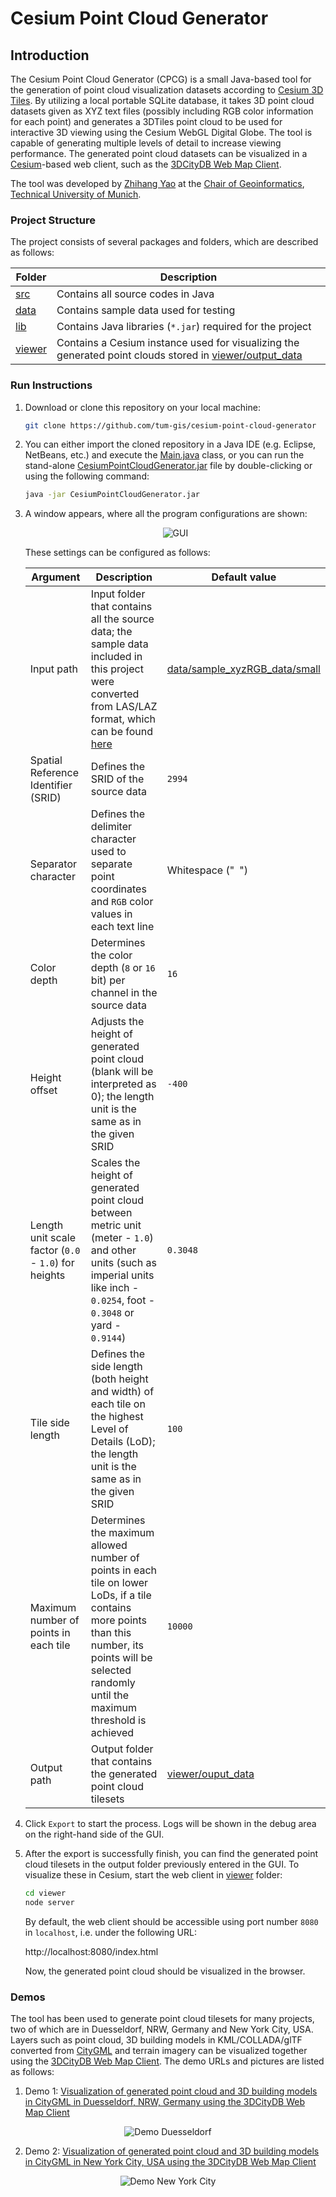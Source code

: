 # Cesium Point Cloud Generator

## Introduction
The Cesium Point Cloud Generator (CPCG) is a small Java-based tool for the generation of point cloud visualization datasets according to [Cesium 3D Tiles](https://github.com/AnalyticalGraphicsInc/3d-tiles). By utilizing a local portable SQLite database, it takes 3D point cloud datasets given as XYZ text files (possibly including RGB color information for each point) and generates a 3DTiles point cloud to be used for interactive 3D viewing using the Cesium WebGL Digital Globe. The tool is capable of generating multiple levels of detail to increase viewing performance. The generated point cloud datasets can be visualized in a [Cesium](https://cesiumjs.org/index.html)-based web client, such as the [3DCityDB Web Map Client](https://github.com/3dcitydb/3dcitydb-web-map).

The tool was developed by [Zhihang Yao](https://www.gis.bgu.tum.de/unser-team/ehemalige/zhihang-yao/) at the [Chair of Geoinformatics](https://www.gis.bgu.tum.de/startseite/), [Technical University of Munich](https://www.tum.de/).

### Project Structure
The project consists of several packages and folders, which are described as follows:

| Folder  | Description |
| ------------- | ------------- |
| [src](src/)  | Contains all source codes in Java |
| [data](data/)  | Contains sample data used for testing |
| [lib](lib/)  | Contains Java libraries (`*.jar`) required for the project |
| [viewer](viewer/)  | Contains a Cesium instance used for visualizing the generated point clouds stored in [viewer/output_data](viewer/output_data/) |

### Run Instructions

1. Download or clone this repository on your local machine:
	```bash
	git clone https://github.com/tum-gis/cesium-point-cloud-generator
	```

2. You can either import the cloned repository in a Java IDE (e.g. Eclipse, NetBeans, etc.) and execute the [Main.java](src/de/tum/gis/tiles3d/) class, or you can run the stand-alone [CesiumPointCloudGenerator.jar](CesiumPointCloudGenerator.jar) file by double-clicking or using the following command:
	```bash
	java -jar CesiumPointCloudGenerator.jar
	```
	
3. A window appears, where all the program configurations are shown:
	<div align="center">
	  <img src="data/pics/GUI.png" title="GUI"/>
	</div>

	These settings can be configured as follows:

	| Argument  | Description | Default value |
	| ------------- | ------------- | ------------- |
	| Input path  | Input folder that contains all the source data; the sample data included in this project were converted from LAS/LAZ format, which can be found [here](https://github.com/mattshax/cesium_pnt_generator) | [data/sample_xyzRGB_data/small](data/sample_xyzRGB_data/small) |
	| Spatial Reference Identifier (SRID)  | Defines the SRID of the source data | `2994` |
	| Separator character  | Defines the delimiter character used to separate point coordinates and `RGB` color values in each text line | Whitespace ("` `") |
	| Color depth  | Determines the color depth (`8` or `16` bit) per channel in the source data | `16` |
	| Height offset | Adjusts the height of generated point cloud (blank will be interpreted as 0); the length unit is the same as in the given SRID | `-400` |
	| Length unit scale factor (`0.0` - `1.0`) for heights | Scales the height of generated point cloud between metric unit (meter - `1.0`) and other units (such as imperial units like inch - `0.0254`, foot - `0.3048` or yard - `0.9144`) | `0.3048` |
	| Tile side length | Defines the side length (both height and width) of each tile on the highest Level of Details (LoD); the length unit is the same as in the given SRID | `100` |
	| Maximum number of points in each tile | Determines the maximum allowed number of points in each tile on lower LoDs, if a tile contains more points than this number, its points will be selected randomly until the maximum threshold is achieved | `10000` |
	| Output path | Output folder that contains the generated point cloud tilesets | [viewer/ouput_data](viewer/ouput_data/) |
	
4. Click `Export` to start the process. Logs will be shown in the debug area on the right-hand side of the GUI.

5. After the export is successfully finish, you can find the generated point cloud tilesets in the output folder previously entered in the GUI. To visualize these in Cesium, start the web client in [viewer](viewer/) folder:
	```bash
	cd viewer
	node server
	```
	By default, the web client should be accessible using port number `8080` in `localhost`, i.e. under the following URL:
	
	http://localhost:8080/index.html
	
	Now, the generated point cloud should be visualized in the browser. 

	
### Demos

The tool has been used to generate point cloud tilesets for many projects, two of which are in Duesseldorf, NRW, Germany and New York City, USA. Layers such as point cloud, 3D building models in KML/COLLADA/glTF converted from [CityGML](https://www.citygml.org/) and terrain imagery can be visualized together using the [3DCityDB Web Map Client](https://github.com/3dcitydb/3dcitydb-web-map). The demo URLs and pictures are listed as follows:

1. Demo 1: [Visualization of generated point cloud and 3D building models in CityGML in Duesseldorf, NRW, Germany using the 3DCityDB Web Map Client](http://www.3dcitydb.net/3dcitydb-web-map/1.5/3dwebclient/index.html?title=NRW_3DTiles_Pointcloud_Demo&shadows=false&terrainShadows=0&latitude=51.19675113939662&longitude=6.7960826515096215&height=238.10712594455134&heading=317.14763766458935&pitch=-23.188600200573177&roll=359.8585910822209&layer_0=url%3Dhttps%253A%252F%252Fd35ei6ur3bjvr1.cloudfront.net%252Fnrw%252Flod2_red%26name%3DNRW_Buildings_3DTiles%26active%3Dtrue%26spreadsheetUrl%3D%26cityobjectsJsonUrl%3D%26minLodPixels%3Dundefined%26maxLodPixels%3Dundefined%26maxSizeOfCachedTiles%3Dundefined%26maxCountOfVisibleTiles%3Dundefined&layer_1=url%3Dhttps%253A%252F%252Fwww.3dcitydb.net%252F3dcitydb%252Ffileadmin%252Fmydata%252FNRW_Demo%252FEnse_DSM_Pointcloud%252F%26name%3DEnse_DSM_Pointcloud%26active%3Dtrue%26spreadsheetUrl%3D%26cityobjectsJsonUrl%3D%26minLodPixels%3Dundefined%26maxLodPixels%3Dundefined%26maxSizeOfCachedTiles%3Dundefined%26maxCountOfVisibleTiles%3Dundefined&layer_2=url%3Dhttps%253A%252F%252Fwww.3dcitydb.net%252F3dcitydb%252Ffileadmin%252Fmydata%252FNRW_Demo%252FDuesseldorf_Cesium_pointcloud%252F%26name%3DDuesseldorf_DSM_Pointcloud%26active%3Dtrue%26spreadsheetUrl%3D%26cityobjectsJsonUrl%3D%26minLodPixels%3Dundefined%26maxLodPixels%3Dundefined%26maxSizeOfCachedTiles%3Dundefined%26maxCountOfVisibleTiles%3Dundefined&terrain=name%3DNRW_DEM%26iconUrl%3Dhttp%253A%252F%252Ficons.iconarchive.com%252Ficons%252Fpaomedia%252Fsmall-n-flat%252F1024%252Fsign-check-icon.png%26tooltip%3DNRW_DEM%26url%3Dhttps%253A%252F%252Fd35ei6ur3bjvr1.cloudfront.net%252Fnrw%252Fterrain5_gzip)
<p align="center">
  <img src="data/pics/Demo_Duesseldorf.png" title="Demo Duesseldorf" style="max-width:100%;max-height:100%;"/>
</p>

2. Demo 2: [Visualization of generated point cloud and 3D building models in CityGML in New York City, USA using the 3DCityDB Web Map Client](http://www.3dcitydb.net/3dcitydb-web-map/1.5/3dwebclient/index.html?title=NYC_Pointcloud&shadows=false&terrainShadows=0&latitude=40.7094643606769&longitude=-74.01352529615289&height=289.1888548208333&heading=200.88691603465765&pitch=-32.594871239010395&roll=359.9196895173949&layer_0=url%3Dhttp%253A%252F%252Fwww.3dcitydb.net%252F3dcitydb%252Ffileadmin%252Fpublic%252F3dwebclientprojects%252FNYC-Buildings-20170726%252FLoD2_Buildings%252FNYC_Buildings_LoD2_collada_MasterJSON.json%26name%3DNYC_Buildings_absolut_height%26active%3Dtrue%26spreadsheetUrl%3Dhttps%253A%252F%252Fwww.google.com%252Ffusiontables%252FDataSource%253Fdocid%253D1iG6_vYe7JGTNAUwFw7TpD8EMO-iQe6gSpa6MJlCF%26cityobjectsJsonUrl%3D%26minLodPixels%3D125%26maxLodPixels%3D1.7976931348623157e%252B308%26maxSizeOfCachedTiles%3D200%26maxCountOfVisibleTiles%3D200&layer_1=url%3Dhttp%253A%252F%252Fwww.3dcitydb.net%252F3dcitydb%252Ffileadmin%252Fmydata%252FNYC_pointcloud%252FNYC_Cesium_PointCloud%252F%26name%3DNYC_PointCloud%26active%3Dtrue%26spreadsheetUrl%3D%26cityobjectsJsonUrl%3D%26minLodPixels%3Dundefined%26maxLodPixels%3Dundefined%26maxSizeOfCachedTiles%3Dundefined%26maxCountOfVisibleTiles%3Dundefined&terrain=name%3DNYC_Terrain%26iconUrl%3Dhttp%253A%252F%252Ficons.iconarchive.com%252Ficons%252Ficonscity%252Fflags%252F256%252Fusa-icon.png%26tooltip%3DTerrain%2520of%2520New%2520York%2520City%2520created%2520by%2520TUM%26url%3Dhttp%253A%252F%252Fwww.3dcitydb.net%252F3dcitydb%252Ffileadmin%252Fmydata%252Fterrain%252FKachel_NYC_m%252F)
<p align="center">
  <img src="data/pics/Demo_NYC.png" title="Demo New York City" style="max-width:100%;max-height:100%;"/>
</p>
